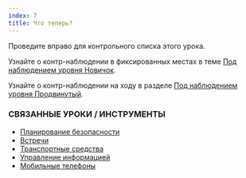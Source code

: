 ```yaml
---
index: 7
title: Что теперь?
---
```

Проведите вправо для контрольного списка этого урока.

Узнайте о контр-наблюдении в фиксированных местах в теме [Под наблюдением уровня Новичок](umbrella://work/being-followed/beginner).

Узнайте о контр-наблюдении на ходу в разделе [Под наблюдением уровня Продвинутый](umbrella://work/being-followed/advanced).

### СВЯЗАННЫЕ УРОКИ / ИНСТРУМЕНТЫ

*   [Планирование безопасности](umbrella://assess-your-risk/security-planning)
*   [Встречи](umbrella://work/meetings)
*   [Транспортные средства](umbrella://travel/vehicles)
*   [Управление информацией](umbrella://information/managing-information)
*   [Мобильные телефоны](umbrella://communications/mobile-phones/beginner)